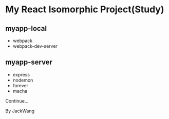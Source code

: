 # My React Isomorphic Project(Study)

## myapp-local

* webpack
* webpack-dev-server

## myapp-server

* express
* nodemon
* forever
* macha

Continue...

By JackWang